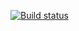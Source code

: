 [![Build status](https://ci.appveyor.com/api/projects/status/mvob7xxecbxr2jmh/branch/main?svg=true)](https://ci.appveyor.com/project/ShalyginVladimir/dz2-2-selenide/branch/main)
